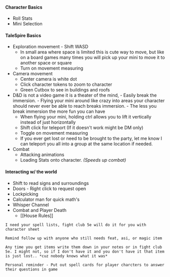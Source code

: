 #### Character Basics
- Roll Stats
- Mini Selection
#### TaleSpire Basics
- Exploration movement - Shift WASD
	- In small area where space is limited this is cute way to move, but like on a board games many times you will pick up your mini to move it to another space or square
	- Turn on movement measuring
- Camera movement
	- Center camera is white dot 
	- Click character tokens to zoom to character
	- Green Cutbox to see in buildings and roofs
- D&D is not a video game it is a theater of the mind, 
		- Easily break the immersion. 
		- Flying your mini around like crazy into areas your character should never ever be able to reach breaks immersion. 
		- The less you break immersion the more fun you can have
	- When flying your mini, holding ctrl allows you to lift it vertically instead of just horizontally
	- Shift click for teleport (If it doesn't work might be DM only)
	- Toggle on movement measuring
	- If you ever get lost or need to be brought to the party, let me know I can teleport you all into a group at the same location if needed.
- Combat 
	- Attacking animations
	- Loading Stats onto character. *(Speeds up combat)*
#### Interacting w/ the world
- Shift to read signs and surroundings
- Doors - Right click to request open
- Lockpicking
- Calculator man for quick math's
- Whisper Channel
- Combat and Player Death
	- [[House Rules]]

```ad-hint
I need your spell lists, fight club 5e will do it for you with character sheet

Remind follow up with anyone who still needs feat, asi, or magic item

Any time you get items write them down in your notes or in fight club 5e. I might not, so if I don't have it and you don't have it that item is just lost.. *cuz nobody knows what it was*
```

```ad-tip
Personal reminder - Put out spell cards for player charcters to answer their questions in game
```

